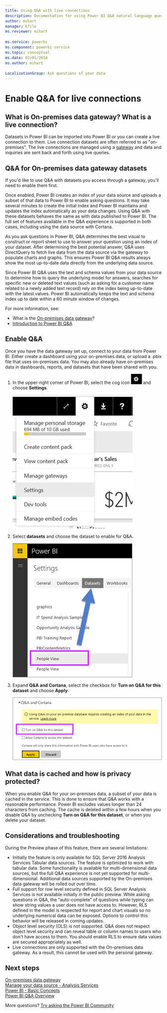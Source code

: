 ```yaml
---
title: Using Q&A with live connections
description: Documentation for using Power BI Q&A natural language queries with live connections to Analysis Services data and the On-premises data gateway.
author: mihart
manager: kfile
ms.reviewer: mihart

ms.service: powerbi
ms.component: powerbi-service
ms.topic: conceptual
ms.date: 03/01/2018
ms.author: mihart

LocalizationGroup: Ask questions of your data
---
```

# Enable Q&A for live connections
## What is On-premises data gateway?  What is a live connection?
Datasets in Power BI can be imported into Power BI or you can create a live connection to them. Live connection datasets are often referred to as "on-premises". The live connections are managed using a [gateway](../service-gateway-onprem.md) and data and inquiries are sent back and forth using live queries.

## Q&A for On-premises data gateway datasets
If you'd like to use Q&A with datasets you access through a gateway, you'll need to enable them first.

Once enabled, Power BI creates an index of your data source and uploads a subset of that data to Power BI to enable asking questions. It may take several minutes to create the initial index and Power BI maintains and updates the index automatically as your data changes. Using Q&A with these datasets behaves the same as with data published to Power BI. The full set of features available in the Q&A experience is supported in both cases, including using the data source with Cortana.

As you ask questions in Power BI, Q&A determines the best visual to construct or report sheet to use to answer your question using an index of your dataset. After determining the best potential answer, Q&A uses DirectQuery to fetch live data from the data source via the gateway to populate charts and graphs. This ensures Power BI Q&A results always show the most up-to-date data directly from the underlying data source.

Since Power BI Q&A uses the text and schema values from your data source to determine how to query the underlying model for answers, searches for specific new or deleted text values (such as asking for a customer name related to a newly added text record) rely on the index being up-to-date with the latest values. Power BI automatically keeps the text and schema index up to date within a 60 minute window of changes.

For more information, see:

* What is the [On-premises data gateway](../service-gateway-onprem.md)?
* [Introduction to Power BI Q&A](end-user-q-and-a.md)

## Enable Q&A
Once you have the data gateway set up, connect to your data from Power BI.  Either create a dashboard using your on-premises data, or upload a .pbix file that uses on-premises data.  You may also already have on-premises data in dashboards, reports, and datasets that have been shared with you.

1. In the upper-right corner of Power BI, select the cog icon ![gear icon](./media/end-user-q-and-a-direct-query/power-bi-cog.png) and choose **Settings**.
   
   ![Settings menu](./media/end-user-q-and-a-direct-query/powerbi-settings.png)
2. Select **datasets** and choose the dataset to enable for Q&A.
   
   ![Datasets screen of Settings menu](./media/end-user-q-and-a-direct-query/power-bi-q-and-a-settings.png)
3. Expand **Q&A and Cortana**, select the checkbox for **Turn on Q&A for this dataset** and choose **Apply**.
   
    ![Q&A area expanded](./media/end-user-q-and-a-direct-query/power-bi-q-and-a-directquery.png)

## What data is cached and how is privacy protected?
When you enable Q&A for your on-premises data, a subset of your data is cached in the service. This is done to ensure that Q&A works with a reasonable performance. Power BI excludes values longer than 24 characters from caching. The cache is deleted within a few hours when you disable Q&A by unchecking **Turn on Q&A for this dataset**, or when you delete your dataset.

## Considerations and troubleshooting
During the Preview phase of this feature, there are several limitations:

* Initially the feature is only available for SQL Server 2016 Analysis Services Tabular data sources. The feature is optimized to work with tabular data. Some functionality is available for multi-dimensional data sources, but the full Q&A experience is not yet supported for multi-dimensional. Additional data sources supported by the On-premises data gateway will be rolled out over time.
* Full support for row level security defined in SQL Server Analysis Services is not available initially in the public preview. While asking questions in Q&A, the “auto-complete” of questions while typing can show string values a user does not have access to. However, RLS defined in the model is respected for report and chart visuals so no underlying numerical data can be exposed. Options to control this behavior will be released in coming updates.
* Object level security (OLS) is not supported. Q&A does not respect object level security and can reveal table or column names to users who don't have access to them. You should enable RLS to ensure data values are secured appropriately as well. 
* Live connections are only supported with the On-premises data gateway. As a result, this cannot be used with the personal gateway.

## Next steps
[On-premises data gateway](../service-gateway-onprem.md)  
[Manage your data source - Analysis Services](../service-gateway-enterprise-manage-ssas.md)  
[Power BI - Basic Concepts](end-user-basic-concepts.md)  
[Power BI Q&A Overview](end-user-q-and-a.md)  

More questions? [Try asking the Power BI Community](http://community.powerbi.com/)

